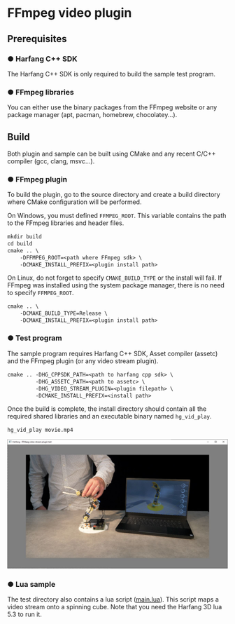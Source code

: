 # FFmpeg video plugin

## Prerequisites

### ● Harfang C++ SDK
The Harfang C++ SDK is only required to build the sample test program.

### ● FFmpeg libraries
You can either use the binary packages from the FFmpeg website or any package manager (apt, pacman, homebrew, chocolatey...).

## Build
Both plugin and sample can be built using CMake and any recent C/C++ compiler (gcc, clang, msvc...).

### ● FFmpeg plugin
To build the plugin, go to the source directory and create a build directory where CMake configuration will be performed.

On Windows, you must defined `FFMPEG_ROOT`. This variable contains the path to the FFmpeg libraries and header files.

```
mkdir build
cd build
cmake .. \
    -DFFMPEG_ROOT=<path where FFmpeg sdk> \
    -DCMAKE_INSTALL_PREFIX=<plugin install path>
```

On Linux, do not forget to specify `CMAKE_BUILD_TYPE` or the install will fail. If FFmpeg was installed using the system package manager, there is no need to specify `FFMPEG_ROOT`.
```
cmake .. \
    -DCMAKE_BUILD_TYPE=Release \
    -DCMAKE_INSTALL_PREFIX=<plugin install path>
```

### ● Test program
The sample program requires Harfang C++ SDK, Asset compiler (assetc) and the FFmpeg plugin (or any video stream plugin).

```
cmake .. -DHG_CPPSDK_PATH=<path to harfang cpp sdk> \
         -DHG_ASSETC_PATH=<path to assetc> \
         -DHG_VIDEO_STREAM_PLUGIN=<plugin filepath> \
         -DCMAKE_INSTALL_PREFIX=<install path>
```

Once the build is complete, the install directory should contain all the required shared libraries and an executable binary named `hg_vid_play`.

```
hg_vid_play movie.mp4
```

![test program screenshot](screenshot.jpg)

### ● Lua sample
The test directory also contains a lua script ([main.lua](./test/main.lua)). This script maps a video stream onto a spinning cube. 
Note that you need the Harfang 3D lua 5.3 to run it.

